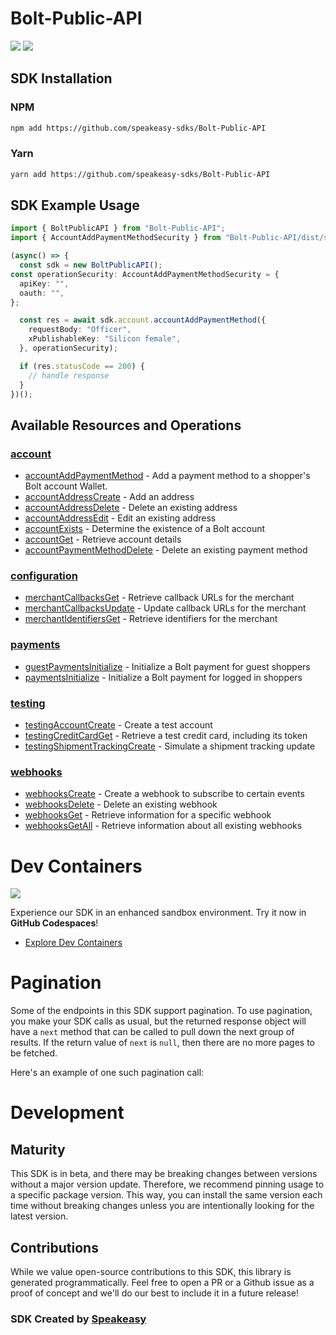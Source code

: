 # Bolt-Public-API

<div align="left">
    <a href="https://speakeasyapi.dev/"><img src="https://custom-icon-badges.demolab.com/badge/-Built%20By%20Speakeasy-212015?style=for-the-badge&logoColor=FBE331&logo=speakeasy&labelColor=545454" /></a>
    <a href="https://github.com/speakeasy-sdks/Bolt-Public-API.git/actions"><img src="https://img.shields.io/github/actions/workflow/status/speakeasy-sdks/Bolt-Public-API/speakeasy_sdk_generation.yml?style=for-the-badge" /></a>
    
</div>

<!-- Start SDK Installation -->
## SDK Installation

### NPM

```bash
npm add https://github.com/speakeasy-sdks/Bolt-Public-API
```

### Yarn

```bash
yarn add https://github.com/speakeasy-sdks/Bolt-Public-API
```
<!-- End SDK Installation -->

## SDK Example Usage
<!-- Start SDK Example Usage -->
```typescript
import { BoltPublicAPI } from "Bolt-Public-API";
import { AccountAddPaymentMethodSecurity } from "Bolt-Public-API/dist/sdk/models/operations";

(async() => {
  const sdk = new BoltPublicAPI();
const operationSecurity: AccountAddPaymentMethodSecurity = {
  apiKey: "",
  oauth: "",
};

  const res = await sdk.account.accountAddPaymentMethod({
    requestBody: "Officer",
    xPublishableKey: "Silicon female",
  }, operationSecurity);

  if (res.statusCode == 200) {
    // handle response
  }
})();
```
<!-- End SDK Example Usage -->

<!-- Start SDK Available Operations -->
## Available Resources and Operations


### [account](docs/sdks/account/README.md)

* [accountAddPaymentMethod](docs/sdks/account/README.md#accountaddpaymentmethod) - Add a payment method to a shopper's Bolt account Wallet.
* [accountAddressCreate](docs/sdks/account/README.md#accountaddresscreate) - Add an address
* [accountAddressDelete](docs/sdks/account/README.md#accountaddressdelete) - Delete an existing address
* [accountAddressEdit](docs/sdks/account/README.md#accountaddressedit) - Edit an existing address
* [accountExists](docs/sdks/account/README.md#accountexists) - Determine the existence of a Bolt account
* [accountGet](docs/sdks/account/README.md#accountget) - Retrieve account details
* [accountPaymentMethodDelete](docs/sdks/account/README.md#accountpaymentmethoddelete) - Delete an existing payment method

### [configuration](docs/sdks/configuration/README.md)

* [merchantCallbacksGet](docs/sdks/configuration/README.md#merchantcallbacksget) - Retrieve callback URLs for the merchant
* [merchantCallbacksUpdate](docs/sdks/configuration/README.md#merchantcallbacksupdate) - Update callback URLs for the merchant
* [merchantIdentifiersGet](docs/sdks/configuration/README.md#merchantidentifiersget) - Retrieve identifiers for the merchant

### [payments](docs/sdks/payments/README.md)

* [guestPaymentsInitialize](docs/sdks/payments/README.md#guestpaymentsinitialize) - Initialize a Bolt payment for guest shoppers
* [paymentsInitialize](docs/sdks/payments/README.md#paymentsinitialize) - Initialize a Bolt payment for logged in shoppers

### [testing](docs/sdks/testing/README.md)

* [testingAccountCreate](docs/sdks/testing/README.md#testingaccountcreate) - Create a test account
* [testingCreditCardGet](docs/sdks/testing/README.md#testingcreditcardget) - Retrieve a test credit card, including its token
* [testingShipmentTrackingCreate](docs/sdks/testing/README.md#testingshipmenttrackingcreate) - Simulate a shipment tracking update

### [webhooks](docs/sdks/webhooks/README.md)

* [webhooksCreate](docs/sdks/webhooks/README.md#webhookscreate) - Create a webhook to subscribe to certain events
* [webhooksDelete](docs/sdks/webhooks/README.md#webhooksdelete) - Delete an existing webhook
* [webhooksGet](docs/sdks/webhooks/README.md#webhooksget) - Retrieve information for a specific webhook
* [webhooksGetAll](docs/sdks/webhooks/README.md#webhooksgetall) - Retrieve information about all existing webhooks
<!-- End SDK Available Operations -->

<!-- Start Dev Containers -->
# Dev Containers
<div align="left">
    <a href="https://codespaces.new/speakeasy-sdks/Bolt-Public-API.git/tree/main"><img src="https://github.com/codespaces/badge.svg" /></a>
    
</div>

Experience our SDK in an enhanced sandbox environment. Try it now in **GitHub Codespaces**!

* [Explore Dev Containers](.devcontainer/README.md)
<!-- End Dev Containers -->

<!-- Start Pagination -->
# Pagination

Some of the endpoints in this SDK support pagination. To use pagination, you make your SDK calls as usual, but the
returned response object will have a `next` method that can be called to pull down the next group of results. If the
return value of `next` is `null`, then there are no more pages to be fetched.

Here's an example of one such pagination call:
<!-- End Pagination -->

<!-- Placeholder for Future Speakeasy SDK Sections -->

# Development

## Maturity

This SDK is in beta, and there may be breaking changes between versions without a major version update. Therefore, we recommend pinning usage
to a specific package version. This way, you can install the same version each time without breaking changes unless you are intentionally
looking for the latest version.

## Contributions

While we value open-source contributions to this SDK, this library is generated programmatically.
Feel free to open a PR or a Github issue as a proof of concept and we'll do our best to include it in a future release!

### SDK Created by [Speakeasy](https://docs.speakeasyapi.dev/docs/using-speakeasy/client-sdks)
